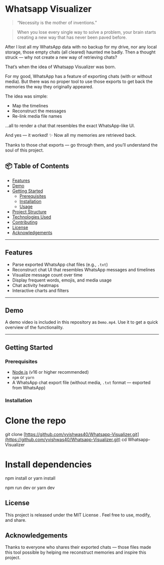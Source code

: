# Whatsapp Visualizer

> “Necessity is the mother of inventions.”

> When you lose every single way to solve a problem, your brain starts creating a new way that has never been paved before.

After I lost all my WhatsApp data with no backup for my drive, nor any local storage, those empty chats (all cleared) haunted me badly. Then a thought struck — why not create a new way of retrieving chats?

That’s when the idea of Whatsapp Visualizer was born.

For my good, WhatsApp has a feature of exporting chats (with or without media). But there was no proper tool to use those exports to get back the memories the way they originally appeared.

The idea was simple:

- Map the timelines
- Reconstruct the messages
- Re-link media file names

…all to render a chat that resembles the exact WhatsApp-like UI.

And yes — it worked! ✨ Now all my memories are retrieved back.

Thanks to those chat exports — go through them, and you’ll understand the soul of this project.

## 📦 Table of Contents

- [Features](#features)
- [Demo](#demo)
- [Getting Started](#getting-started)
  - [Prerequisites](#prerequisites)
  - [Installation](#installation)
  - [Usage](#usage)
- [Project Structure](#project-structure)
- [Technologies Used](#technologies-used)
- [Contributing](#contributing)
- [License](#license)
- [Acknowledgements](#acknowledgements)

***

## Features

- Parse exported WhatsApp chat files (e.g., `.txt`)
- Reconstruct chat UI that resembles WhatsApp messages and timelines
- Visualize message count over time
- Display frequent words, emojis, and media usage
- Chat activity heatmaps
- Interactive charts and filters

***

## Demo

A demo video is included in this repository as `Demo.mp4`. Use it to get a quick overview of the functionality.

***

## Getting Started

### Prerequisites

- [Node.js](https://nodejs.org/) (v16 or higher recommended)
- `npm` or `yarn`
- A WhatsApp chat export file (without media, `.txt` format — exported from WhatsApp)

### Installation


# Clone the repo
git clone [https://github.com/yvishwas40/Whatsapp-Visualizer.git](https://github.com/yvishwas40/Whatsapp-Visualizer.git)
cd Whatsapp-Visualizer

# Install dependencies
npm install
or
yarn install

npm run dev
or
yarn dev





## License

This project is released under the MIT License
.
Feel free to use, modify, and share.

## Acknowledgements

Thanks to everyone who shares their exported chats — those files made this tool possible by helping me reconstruct memories and inspire this project.



